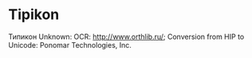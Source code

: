 # Tipikon

Типикон
Unknown: 
OCR: http://www.orthlib.ru/; Conversion from HIP to Unicode: Ponomar Technologies, Inc.
